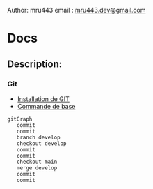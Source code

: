 Author: mru443
email : mru443.dev@gmail.com

# Docs
## Description:





### Git
* [Installation de GIT](./git/git_installation.md)
* [Commande de base](./git/git_base.md)

````
gitGraph
   commit
   commit
   branch develop
   checkout develop
   commit
   commit
   checkout main
   merge develop
   commit
   commit
````
